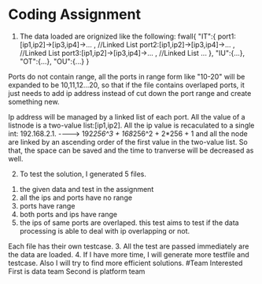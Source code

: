 # Coding Assignment
1. The data loaded are orignized like the following:
fwall{
    "IT":{
        port1:[ip1,ip2]->[ip3,ip4]->... , //Linked List
        port2:[ip1,ip2]->[ip3,ip4]->... , //Linked List
        port3:[ip1,ip2]->[ip3,ip4]->... , //Linked List
        ...
    },
    "IU":{...},
    "OT":{...},
    "OU":{...}
}

Ports do not contain range, all the ports in range form like "10-20" will be expanded to be 10,11,12...20,
so that if the file contains overlaped ports, it just needs to add ip address instead of cut down the port range
and create something new.

Ip address will be managed by a linked list of each port. All the value of a listnode is a two-value list:[ip1,ip2].
All the ip value is recaculated to a single int: 
       192.168.2.1. ----> 192*256^3 + 168*256^2 + 2*256 + 1
and all the node are linked by an ascending order of the first value in the two-value list.
So that, the space can be saved and the time to tranverse will be decreased as well.

2. To test the solution, I generated 5 files.
  1) the given data and test in the assignment
  2) all the ips and ports have no range
  3) ports have range
  4) both ports and ips have range
  5) the ips of same ports are overlaped. this test aims to test if the data processing is able to deal with ip overlapping or not.
  
  Each file has their own testcase.
3. All the test are passed immediately are the data are loaded.
4. If I have more time, I will generate more testfile and testcase. Also I will try to find more efficient solutions.
#Team Interested
First is data team
Second is platform team
